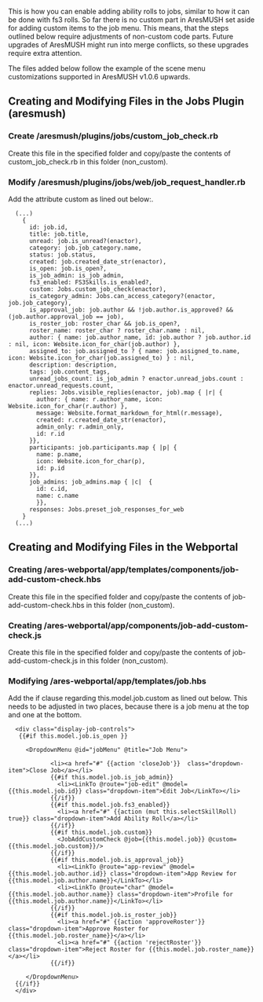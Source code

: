 This is how you can enable adding ability rolls to jobs, similar to how it can be done with fs3 rolls. So far there is no custom part in AresMUSH set aside for adding custom items to the job menu. This means, that the steps outlined below require adjustments of non-custom code parts. Future upgrades of AresMUSH might run into merge conflicts, so these upgrades require extra attention.

The files added below follow the example of the scene menu customizations supported in AresMUSH v1.0.6 upwards.

## Creating and Modifying Files in the Jobs Plugin (aresmush)

### Create /aresmush/plugins/jobs/custom_job_check.rb
Create this file in the specified folder and copy/paste the contents of custom_job_check.rb in this folder (non_custom).

### Modify /aresmush/plugins/jobs/web/job_request_handler.rb
Add the attribute custom as lined out below:.

      (...)
        {
          id: job.id,
          title: job.title,
          unread: job.is_unread?(enactor),
          category: job.job_category.name,
          status: job.status,
          created: job.created_date_str(enactor),
          is_open: job.is_open?,
          is_job_admin: is_job_admin,
          fs3_enabled: FS3Skills.is_enabled?,
          custom: Jobs.custom_job_check(enactor),
          is_category_admin: Jobs.can_access_category?(enactor, job.job_category),
          is_approval_job: job.author && !job.author.is_approved? && (job.author.approval_job == job),
          is_roster_job: roster_char && job.is_open?,
          roster_name: roster_char ? roster_char.name : nil,
          author: { name: job.author_name, id: job.author ? job.author.id : nil, icon: Website.icon_for_char(job.author) },
          assigned_to: job.assigned_to ? { name: job.assigned_to.name, icon: Website.icon_for_char(job.assigned_to) } : nil,
          description: description,
          tags: job.content_tags,
          unread_jobs_count: is_job_admin ? enactor.unread_jobs.count : enactor.unread_requests.count,
          replies: Jobs.visible_replies(enactor, job).map { |r| {
            author: { name: r.author_name, icon: Website.icon_for_char(r.author) },
            message: Website.format_markdown_for_html(r.message),
            created: r.created_date_str(enactor),
            admin_only: r.admin_only,
            id: r.id
          }},
          participants: job.participants.map { |p| {
            name: p.name,
            icon: Website.icon_for_char(p),
            id: p.id
          }},
          job_admins: job_admins.map { |c|  {
            id: c.id,
            name: c.name
            }},
          responses: Jobs.preset_job_responses_for_web
        }
      (...)

## Creating and Modifying Files in the Webportal

### Creating /ares-webportal/app/templates/components/job-add-custom-check.hbs
Create this file in the specified folder and copy/paste the contents of job-add-custom-check.hbs in this folder (non_custom).

### Creating /ares-webportal/app/components/job-add-custom-check.js
Create this file in the specified folder and copy/paste the contents of job-add-custom-check.js in this folder (non_custom).

### Modifying /ares-webportal/app/templates/job.hbs
Add the if clause regarding this.model.job.custom as lined out below. This needs to be adjusted in two places, because there is a job menu at the top and one at the bottom.

      <div class="display-job-controls">
       {{#if this.model.job.is_open }}

         <DropdownMenu @id="jobMenu" @title="Job Menu">

                <li><a href="#" {{action 'closeJob'}}  class="dropdown-item">Close Job</a></li>
                {{#if this.model.job.is_job_admin}}
                  <li><LinkTo @route="job-edit" @model={{this.model.job.id}} class="dropdown-item">Edit Job</LinkTo></li>
                {{/if}}
                {{#if this.model.job.fs3_enabled}}
                  <li><a href="#" {{action (mut this.selectSkillRoll) true}} class="dropdown-item">Add Ability Roll</a></li>
                {{/if}}
                {{#if this.model.job.custom}}
                  <JobAddCustomCheck @job={{this.model.job}} @custom={{this.model.job.custom}}/>
                {{/if}}
                {{#if this.model.job.is_approval_job}}
                  <li><LinkTo @route="app-review" @model={{this.model.job.author.id}} class="dropdown-item">App Review for {{this.model.job.author.name}}</LinkTo></li>
                  <li><LinkTo @route="char" @model={{this.model.job.author.name}} class="dropdown-item">Profile for {{this.model.job.author.name}}</LinkTo></li>
                {{/if}}
                {{#if this.model.job.is_roster_job}}
                  <li><a href="#" {{action 'approveRoster'}} class="dropdown-item">Approve Roster for {{this.model.job.roster_name}}</a></li>
                  <li><a href="#" {{action 'rejectRoster'}} class="dropdown-item">Reject Roster for {{this.model.job.roster_name}}</a></li>
                {{/if}}

         </DropdownMenu>
      {{/if}}
      </div>


